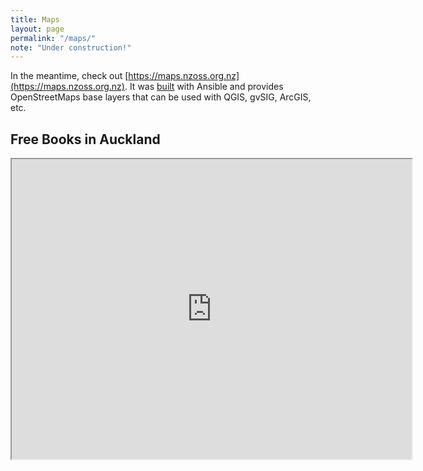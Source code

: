 ```yaml
---
title: Maps
layout: page
permalink: "/maps/"
note: "Under construction!"
---
```


In the meantime, check out [https://maps.nzoss.org.nz](https://maps.nzoss.org.nz). It was
[built](https://github.com/kinow/nz-osm-server) with Ansible and provides OpenStreetMaps base layers that can
be used with QGIS, gvSIG, ArcGIS, etc.

## Free Books in Auckland

<iframe src="https://www.google.com/maps/d/embed?mid=1DrJDEfcCWzVbbNlW0qz1qk2VXCFyGcnB" width="640" height="480"></iframe>
